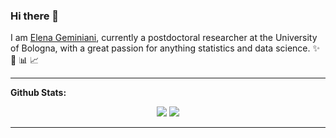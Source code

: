 ### Hi there 👋

I am [Elena Geminiani](https://elena.rbind.io/), currently a postdoctoral researcher at the University of Bologna, with a great passion for anything statistics and data science. :sparkles: :pencil: :bar_chart: :chart_with_upwards_trend:

 ---
 
**Github Stats:**

<p align="center">
  
  <img src="https://github-readme-stats.vercel.app/api?username=egeminiani&show_icons=true&theme=nightowl&line_height=40&count_private=true">
  <img src="https://github-readme-stats.vercel.app/api/top-langs/?username=egeminiani&count_private=true&theme=nightowl">

</p>

 ---


<!--
**egeminiani/egeminiani** is a ✨ _special_ ✨ repository because its `README.md` (this file) appears on your GitHub profile.

Here are some ideas to get you started:

- 🔭 I’m currently working on ...
- 🌱 I’m currently learning ...
- 👯 I’m looking to collaborate on ...
- 🤔 I’m looking for help with ...
- 💬 Ask me about ...
- 📫 How to reach me: ...
- 😄 Pronouns: ...
- ⚡ Fun fact: ...
-->
